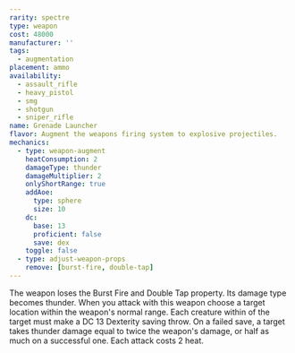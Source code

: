 ```yaml
---
rarity: spectre
type: weapon
cost: 48000
manufacturer: ''
tags:
  - augmentation
placement: ammo
availability:
  - assault_rifle
  - heavy_pistol
  - smg
  - shotgun
  - sniper_rifle
name: Grenade Launcher
flavor: Augment the weapons firing system to explosive projectiles.
mechanics:
  - type: weapon-augment
    heatConsumption: 2
    damageType: thunder
    damageMultiplier: 2
    onlyShortRange: true
    addAoe:
      type: sphere
      size: 10
    dc:
      base: 13
      proficient: false
      save: dex
    toggle: false
  - type: adjust-weapon-props
    remove: [burst-fire, double-tap]
---
```

The weapon loses the Burst Fire and Double Tap property. Its damage type becomes thunder. When you attack
with this weapon choose a target location within the weapon's normal range. Each creature within <me-distance length="10" />
of the target must make a DC 13 Dexterity saving throw. On a failed save, a target takes thunder damage equal to
twice the weapon's damage, or half as much on a successful one. Each attack costs 2 heat.
